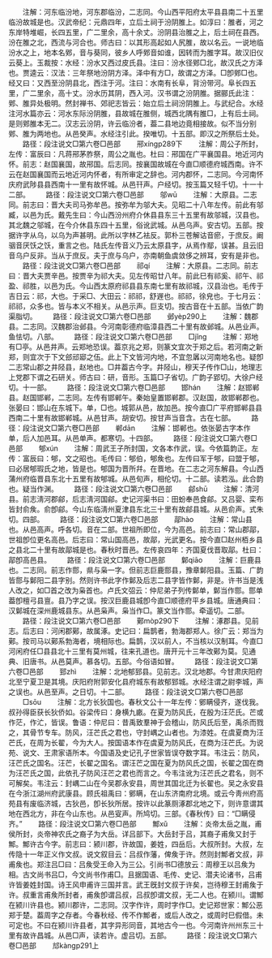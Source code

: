 <!-- { "loadSidebar": true } -->
　　注解：河东临汾地，河东郡临汾，二志同。今山西平阳府太平县县南二十五里临汾故城是也。汉武帝纪：元鼎四年，立后土祠于汾阴脽上。如淳曰：脽者，河之东岸特堆崛，长四五里，广二里余，高十余丈。汾阴县治脽之上，后土祠在县西。汾在脽之北，西流与河合也。师古曰：以其形高起如人尻脽，故以名云。一说地临汾水之上，地本名鄈，音与葵同，彼乡人呼鄈音如谁，因转而为脽字耳。故汉旧仪云葵上。玉裁按：水经：汾水又西过皮氏县。注曰：汾水径鄈□北，故汉氏之方泽也。贾逵云：汉法：三年祭地汾阴方泽。泽中有方□，故谓之方泽。□卽鄈□也。经又曰：又西至汾阴县北，西注于河。注曰：水南有长阜，背汾带河。阜长四五里，广二里余，高十丈。汾水历其阴，西入河。汉书谓之汾阴脽。据郦氏此注：鄈、脽异处极明。然封禅书、郊祀志皆云：始立后土祠汾阴脽上。与武纪合。水经注河水篇亦云：河水东际汾阴脽，县故城在脽侧，城西北隅有脽□，上有后土祠。是则鄈脽本无二。汉志云汾阴，许云临汾者，葢二县地边竟相接故。似不当分别鄈、脽为两地也。从邑癸声。水经注引此。揆唯切。十五部。即汉之所祭后土处。
　　路径：段注说文□第六卷□邑部
　　郉xínɡp289下
　　注解：周公子所封，左传：富辰曰：凡蒋郉茅胙祭，周公之胤也。杜曰：郉国在广平襄国县。地近河内怀。前志：赵国襄国，故郉国。后志同。按襄国故城在今直□顺德府城西南。许不云在赵国襄国而云地近河内怀者，有所审定之辞也。河内郡怀，二志同。今河南怀庆府武陟县县西南十一里有故怀城。从邑幵声。户经切。按玉篇又轻千切。十一十二部。
　　路径：段注说文□第六卷□邑部
　　邬wū
　　注解：大原县。二志同。前志曰：晋大夫司马弥牟邑。按弥牟为邬大夫。见昭二十八年左传。前此有邬臧，以邑为氏。戴先生曰：今山西汾州府介休县县东三十五里有故邬城，汉县也。其北魏之邬城，在今介休县东四十五里，俗讹武城。从邑乌声。安古切。五部。按据许字从乌，以乌为声甚明。此所以字林乙袪反。郭朴三苍解诂音瘀，于庶反。阚骃音厌饫之饫，重言之也。陆氏左传音义乃云太原县字，从焉作鄢，误甚。且云旧音乌户反非。当从于庶反。夫于庶与乌户，亦南朝鱼虞敛侈之辨耳，安有是非也。
　　路径：段注说文□第六卷□邑部
　　祁qí
　　注解：大原县。二志同。前志曰：晋大夫贾辛邑。按贾辛为祁大夫。见左传昭廿八年。前此巳有祁奚、祁午、祁盈、祁胜，以邑为氏。今山西太原府祁县县东南七里有故祁城，汉县治也。毛传于吉日云：祁，大也。于采□、大田云：祁祁，舒遟也。祁祁，徐皃也。于七月云：祁祁，众多也。皆与本义不相关。从邑示声。巨支切。按古音在十五部。当依广韵渠脂切。
　　路径：段注说文□第六卷□邑部
　　邺yèp290上
　　注解：魏郡县。二志同。汉魏郡治邺县。今河南彰德府临漳县西二十里有故邺城。从邑业声。鱼怯切。八部。
　　路径：段注说文□第六卷□邑部
　　□jǐnɡ
　　注解：郑地有□亭。从邑井声。云郑地恐误。葢京兆之郑，则篆文宜次于郑之后。若河南之新郑，则宜次于下文郐邧郔之伍。此上下文皆河内地，不宜忽羼以河南地名也。疑卽二志常山郡之井陉县，赵地也。□井葢古今字。井陉山，穆天子传作□山，地理志上党郡下谓之石研关。师古曰：研，音形。玉篇□子省切。广韵子郢切。大徐户经切。十一部。
　　路径：段注说文□第六卷□邑部
　　邯hán
　　注解：赵邯郸县。赵国邯郸，二志同。左传有邯郸午。秦始皇置邯郸郡。汉赵国，故邯郸郡也。张晏曰：邯山在东城下。单，□也。城郭从邑，故加邑。按今直□广平府邯郸县县西南二十里有故邯郸城。从邑甘声。胡安切。按甘声当音含。古在七部。
　　路径：段注说文□第六卷□邑部
　　郸dān
　　注解：邯郸也。依张晏古字本作单，后人加邑耳。从邑单声。都寒切。十四部。
　　路径：段注说文□第六卷□邑部
　　郇xún
　　注解：周武王子所封国，文各本作武，误。今依篇韵正。左传：富辰曰：郇，文之昭也。毛传曰：郇伯，郇矦也。左传曰军于郇，曰盟于郇，曰必居郇瑕氏之地，皆是也。郇国为晋所幷。在晋地。在二志之河东解县。今山西蒲州府临晋县东北十五里有故郇城。从邑旬声，相伦切。十二部。读若泓。此合韵也。疑当作渊。
　　路径：段注说文□第六卷□邑部
　　鄃shū
　　注解：清河县。前志淸河郡鄃，后志淸河国鄃。史记河渠书曰：田蚡奉邑食鄃。又吕婴、栾布皆封俞矦。俞卽鄃。今山东临淸州夏津县东北三十里有故鄃县城。从邑俞声。式朱切。四部。
　　路径：段注说文□第六卷□邑部
　　鄗hào
　　注解：常山县也。从邑高声。呼各切。音在二部。世祖所即位，今为高邑。前志曰：常山郡鄗，世祖卽位更名高邑。后志曰：常山国高邑，故鄗，光武更名。按今直□赵州栢乡县之县北二十里有故鄗城是也。春秋时晋邑。左传哀四年：齐国夏伐晋取鄗。杜曰：鄗卽高邑县。
　　路径：段注说文□第六卷□邑部
　　鄡qiāo
　　注解：巨鹿县也。二志同。前志作郻，県与枭一字。但前志巨鹿郻县，豫章鄡阳县。玉篇、广韵皆郻与鄡阳二县字别。然则许书此字作鄡及后志二县字皆作鄡，非是。许书当是浅人改之，如□首之改为枭首也。卢氏文弨云：仲尼弟子列传鄡单，鄡当作郻。郻单葢卽檀弓县亶。县乃字之误。按汉巨鹿县城卽今直□顺德府平乡县城。唐通典曰：汉鄡城在深州鹿城县东。从邑枭声。枭当作□。篆文当作郻。牵遥切。二部。
　　路径：段注说文□第六卷□邑部
　　鄚mòp290下
　　注解：涿郡县。见前志。后志曰：河闲郡鄚，故属涿。史记曰：扁鹊者，勃海郡郑人。徐广云：郑当为鄚。按司马以鄚系勃海者，境相际也。扁鹊，汉以前人，不当核以汉制耳。今直□河闲府任□县县北十三里有莫州城，往来孔道也。唐开元十三年改鄚为莫。见通典、旧唐书。从邑莫声。慕各切。五部。今俗语如冒。
　　路径：段注说文□第六卷□邑部
　　郅zhì
　　注解：北地郁郅县。见前志。汉北地郡。今甘肃庆阳府北至宁夏卫是其境。庆阳府附郭安化县府城东有故郁郅城。水经注谓之尉李城，声之误也。从邑至声。之日切。十二部。
　　路径：段注说文□第六卷□邑部
　　□sōu
　　注解：北方长狄国也。春秋文公十一年左传：鄋瞒侵齐，遂伐我。叔孙得臣获长狄侨如。谷梁传曰：身横九畞。在夏为防风氏，在殷为汪茫氏。芒或作茫，作汒，皆误。鲁语：仲尼曰：昔禹致羣神于会稽山，防风氏后至，禹杀而戮之，其骨节专车。防风，汪芒氏之君也，守封嵎之山者也。为漆姓。在虞夏商为汪芒氏，在周为长翟，今为大人。按国语本作在虞夏为防风氏，在商为汪芒氏。为说苑、说文、王肃家语所本。今国语及史记孔子世家皆误夺数字耳。韦注云：防风，汪芒氏之国名。汪芒，长翟之国名。谓汪芒之国在夏为防风氏之国，长翟之国在商为汪芒氏之国，此依孔子防风汪芒之君也而言之。今韦注讹为汪芒氏之君名，则不可解矣。韦注云：封嵎二山在今吴郡永安县，周世其国北迁为长翟也。吴之永安县在今浙江湖州府武康县。顾氏祖禹曰：鄋瞒，在山东济南府北境。或云今靑州府高苑县有废临济城，古狄邑，卽长狄所居。按许以此篆厕涿郡北地之下，则许意谓其地在西北方，非在今山东也。从邑叜声。所鸠切。三部。《春秋传》曰：“□瞒侵齐。”
　　路径：段注说文□第六卷□邑部
　　鄦xǔ
　　注解：炎帝太岳之胤，甫侯所封，炎帝神农氏之裔子为大岳。详吕部下。大岳封于吕，其裔子甫矦又封于鄦。鄦许古今字。前志曰：颍川郡，许故国，姜姓，四岳后。大叔所封。大叔，左传隐十一年正义作文叔。说文叙目云：吕叔作藩，俾矦于许。然则封鄦者文叔，非甫矦也。郑注吕□曰：吕矦受王命入为三公。引尚书□德放云：周穆王以吕矦为相。古文尚书吕□，今文尚书作甫□。且据国语、毛传、史记、潜夫论诸书，吕甫许皆姜姓封国。诗王风申甫许三国并言。武王旣封文叔于许矣，岂待穆王封甫矦于许。叔重言甫矦所封者，甫矦卽谓吕叔，吕叔卽谓文叔，无二人也。在颍川。谓鄦在颍川许县也。颍川郡许，二志同。汉字作许，周时字作□。史记郑世家：鄦公恶郑于楚。葢周字之存者。今春秋经、传不作鄦者，或后人改之，或周时巳假借。未可定也。不曰在颍川许县者，其字异形同音，其地古今一也。今河南许州州东三十里有故许昌城。从邑□声，读若许。虚吕切。五部。
　　路径：段注说文□第六卷□邑部
　　邟kànɡp291上
